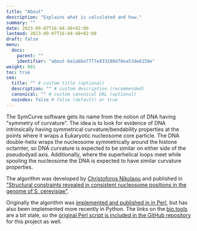 ```yaml
---
title: "About"
description: "Explains what is calculated and how."
summary: ""
date: 2023-09-07T16:04:48+02:00
lastmod: 2023-09-07T16:04:48+02:00
draft: false
menu:
  docs:
    parent: ""
    identifier: "about-6a1a6be7777e933280d78ea53de6158e"
weight: 801
toc: true
seo:
  title: "" # custom title (optional)
  description: "" # custom description (recommended)
  canonical: "" # custom canonical URL (optional)
  noindex: false # false (default) or true
---
```

The SymCurve software gets its name from the notion of DNA having "symmetry of curvature".  The idea is to look for evidence of DNA intrinsically having symmetrical curvature/bendability properties at the points where it wraps a Eukaryotic nucleosome core particle.
The DNA double-helix wraps the nucleosome symmetrically around the histone octamter, so DNA curvature is expected to be similar on either side of the pseudodyad axis.  Additionally, where the superhelical loops meet while spooling the nucleosome the DNA is expected to have similar
curvature properties.  

The algorithm was developed by [Christoforos Nikolaou](https://www.fleming.gr/research/ibi/researchers/c-nikolaou) and published in ["Structural constraints revealed in consistent nucleosome positions in the genome of S. cerevisiae"](https://epigeneticsandchromatin.biomedcentral.com/articles/10.1186/1756-8935-3-20).

Originally the algorithm was [implemented and published in in Perl](https://bio.tools/symcurv), but has also been implemented more recently in Python.  The links on the [bio.tools](https://bio.tools/) are a bit stale, so the [original Perl script is included in the GitHub repository](https://github.com/andypohl/symcurve/perl) for this project as well.
